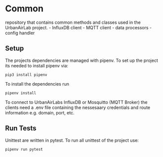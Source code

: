 # Common
repository that contains common methods and classes used in the UrbanAirLab project. 
    - InfluxDB client
    - MQTT client
    - data processors
    - config handler

## Setup
The projects dependencies are managed with pipenv. To set up the project its needed to install pipenv via: 

````pip3 install pipenv````

To install the dependencies run

````pipenv install````

To connect to UrbanAirLabs InfluxDB or Mosquitto (MQTT Broker) the clients need a .env file containing the nessesaary 
credentials and route information e.g. domain, port, etc. 

## Run Tests
Unittest are written in pytest. To run all unittest of the project use:

````pipenv run pytest````